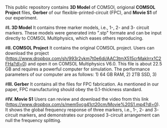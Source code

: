 This public repository contains **3D Model** of COMSOl, origional **COMSOL Project** files, **Gerber** of our flexible-printed-circuit (FPC), and **Movie S1** of our experiment.

#**I. 3D Model**
It contains three marker models, i.e., 1-, 2- and 3- circuit markers. These models were generated into ".stp" formate and can be input directly to COMSOL Multiphysics, which eases others reproducing.

#**II. COMSOL Project**
It contains the original COMSOL project. Users can download the project (https://www.dropbox.com/sh/993r2vkm7t0e6di/AAC3tmX515crMaklrrx1C2FHa?dl=0) and open it on COMSOL Multiphysics V6.0. This file is about 22.5 GB and requires a powerful computer for simulation. The performance parameters of our computer are as follows: 1) 64 GB RAM, 2) 2TB SSD, 3) 

#**III. Gerber**
It contains all the files for FPC fabrication. As mentioned in our paper, FPC manufacturing should obey the 0.1-thickness standard. 

#**IV. Movie S1**
Users can review and download the video from this link (https://www.dropbox.com/s/mem5vcg41ct20cm/Movie%20S1.mp4?dl=0). It shows the global frequency response of three markers, i.e., 1-, 2- and 3- circuit markers, and demonstrates our proposed 3-circuit arrangement can null the frequency splitting.
